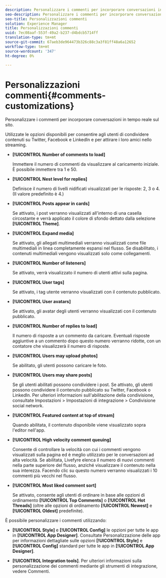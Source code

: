 ```yaml
---
description: Personalizzare i commenti per incorporare conversazioni in tempo reale sul sito.
seo-description: Personalizzare i commenti per incorporare conversazioni in tempo reale sul sito.
seo-title: Personalizzazioni commenti
solution: Experience Manager
title: Personalizzazioni commenti
uuid: 7ec08aaf-553f-49a2-b237-d4bdcb5714ff
translation-type: tm+mt
source-git-commit: 67aeb3de964473b326c88c3a3f81ff48a6a12652
workflow-type: tm+mt
source-wordcount: '347'
ht-degree: 0%

---
```



# Personalizzazioni commenti{#comments-customizations}

Personalizzare i commenti per incorporare conversazioni in tempo reale sul sito.



Utilizzate le opzioni disponibili per consentire agli utenti di condividere contenuti su Twitter, Facebook e LinkedIn e per attirare i loro amici nello streaming.

* **[!UICONTROL Number of comments to load]**

   Immettere il numero di commenti da visualizzare al caricamento iniziale. È possibile immettere tra 1 e 50.

* **[!UICONTROL Nest level for replies]**

   Definisce il numero di livelli nidificati visualizzati per le risposte: 2, 3 o 4. (Il valore predefinito è 4.)

* **[!UICONTROL Posts appear in cards]**

   Se attivato, i post verranno visualizzati all&#39;interno di una casella circostante e verrà applicato il colore di sfondo dettato dalla selezione **[!UICONTROL Theme]**.

* **[!UICONTROL Expand media]**

   Se attivato, gli allegati multimediali verranno visualizzati come file multimediali in linea completamente espansi nel flusso. Se disabilitato, i contenuti multimediali vengono visualizzati solo come collegamenti.

* **[!UICONTROL Number of listeners]**

   Se attivato, verrà visualizzato il numero di utenti attivi sulla pagina.

* **[!UICONTROL User tags]**

   Se attivato, i tag utente verranno visualizzati con il contenuto pubblicato.

* **[!UICONTROL User avatars]**

   Se attivato, gli avatar degli utenti verranno visualizzati con il contenuto pubblicato.

* **[!UICONTROL Number of replies to load]**

   Il numero di risposte a un commento da caricare. Eventuali risposte aggiuntive a un commento dopo questo numero verranno ridotte, con un contatore che visualizzerà il numero di risposte.

* **[!UICONTROL Users may upload photos]**

   Se abilitato, gli utenti possono caricare le foto.

* **[!UICONTROL Users may share posts]**

   Se gli utenti abilitati possono condividere i post. Se attivato, gli utenti possono condividere il contenuto pubblicato su Twitter, Facebook o LinkedIn. Per ulteriori informazioni sull&#39;abilitazione della condivisione, consultate Impostazioni > Impostazioni di integrazione > Condivisione social network.

* **[!UICONTROL Featured content at top of stream]**

   Quando abilitata, il contenuto disponibile viene visualizzato sopra l&#39;editor nell&#39;app.

* **[!UICONTROL High velocity comment queuing]**

   Consente di controllare la velocità con cui i commenti vengono visualizzati sulla pagina ed è meglio utilizzato per le conversazioni ad alta velocità. Se abilitata, Livefyre elenca il numero di nuovi commenti nella parte superiore del flusso, anziché visualizzare il contenuto nella sua interezza. Facendo clic su questo numero verranno visualizzati i 10 commenti più vecchi nel flusso.

* **[!UICONTROL Most liked comment sort]**

   Se attivato, consente agli utenti di ordinare in base alle opzioni di ordinamento **[!UICONTROL Top Comments]** o **[!UICONTROL Hot Threads]** (oltre alle opzioni di ordinamento **[!UICONTROL Newest]** e **[!UICONTROL Oldest]** predefinite).

È possibile personalizzare i commenti utilizzando:

* **[!UICONTROL Style]** e  **[!UICONTROL Config]** le opzioni per tutte le app in  **[!UICONTROL App Designer]**. Consultate Personalizzazione delle app per informazioni dettagliate sulle opzioni **[!UICONTROL Style]** e **[!UICONTROL Config]** standard per tutte le app in **[!UICONTROL App Designer]**.

* **[!UICONTROL Integration tools]**. Per ulteriori informazioni sulla personalizzazione dei commenti mediante gli strumenti di integrazione, vedere Commenti.

